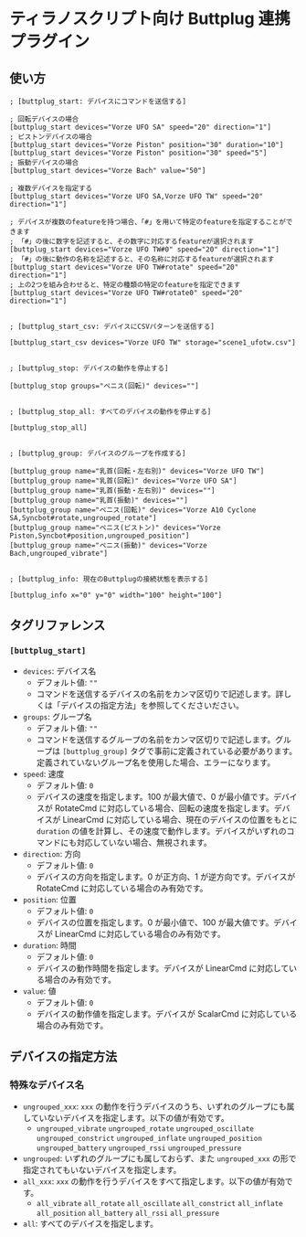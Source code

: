 # ティラノスクリプト向け Buttplug 連携プラグイン

## 使い方

```
; [buttplug_start: デバイスにコマンドを送信する]

; 回転デバイスの場合
[buttplug_start devices="Vorze UFO SA" speed="20" direction="1"]
; ピストンデバイスの場合
[buttplug_start devices="Vorze Piston" position="30" duration="10"]
[buttplug_start devices="Vorze Piston" position="30" speed="5"]
; 振動デバイスの場合
[buttplug_start devices="Vorze Bach" value="50"]

; 複数デバイスを指定する
[buttplug_start devices="Vorze UFO SA,Vorze UFO TW" speed="20" direction="1"]

; デバイスが複数のfeatureを持つ場合、「#」を用いて特定のfeatureを指定することができます
; 「#」の後に数字を記述すると、その数字に対応するfeatureが選択されます
[buttplug_start devices="Vorze UFO TW#0" speed="20" direction="1"]
; 「#」の後に動作の名称を記述すると、その名称に対応するfeatureが選択されます
[buttplug_start devices="Vorze UFO TW#rotate" speed="20" direction="1"]
; 上の2つを組み合わせると、特定の種類の特定のfeatureを指定できます
[buttplug_start devices="Vorze UFO TW#rotate0" speed="20" direction="1"]


; [buttplug_start_csv: デバイスにCSVパターンを送信する]

[buttplug_start_csv devices="Vorze UFO TW" storage="scene1_ufotw.csv"]


; [buttplug_stop: デバイスの動作を停止する]

[buttplug_stop groups="ペニス(回転)" devices=""]


; [buttplug_stop_all: すべてのデバイスの動作を停止する]

[buttplug_stop_all]


; [buttplug_group: デバイスのグループを作成する]

[buttplug_group name="乳首(回転・左右別)" devices="Vorze UFO TW"]
[buttplug_group name="乳首(回転)" devices="Vorze UFO SA"]
[buttplug_group name="乳首(振動・左右別)" devices=""]
[buttplug_group name="乳首(振動)" devices=""]
[buttplug_group name="ペニス(回転)" devices="Vorze A10 Cyclone SA,Syncbot#rotate,ungrouped_rotate"]
[buttplug_group name="ペニス(ピストン)" devices="Vorze Piston,Syncbot#position,ungrouped_position"]
[buttplug_group name="ペニス(振動)" devices="Vorze Bach,ungrouped_vibrate"]


; [buttplug_info: 現在のButtplugの接続状態を表示する]

[buttplug_info x="0" y="0" width="100" height="100"]
```

## タグリファレンス

### `[buttplug_start]`

- `devices`: デバイス名
  - デフォルト値: `""`
  - コマンドを送信するデバイスの名前をカンマ区切りで記述します。詳しくは「デバイスの指定方法」を参照してくださいださい。
- `groups`: グループ名
  - デフォルト値: `""`
  - コマンドを送信するグループの名前をカンマ区切りで記述します。グループは `[buttplug_group]` タグで事前に定義されている必要があります。定義されていないグループ名を使用した場合、エラーになります。
- `speed`: 速度
  - デフォルト値: `0`
  - デバイスの速度を指定します。100 が最大値で、0 が最小値です。デバイスが RotateCmd に対応している場合、回転の速度を指定します。デバイスが LinearCmd に対応している場合、現在のデバイスの位置をもとに `duration` の値を計算し、その速度で動作します。デバイスがいずれのコマンドにも対応していない場合、無視されます。
- `direction`: 方向
  - デフォルト値: `0`
  - デバイスの方向を指定します。0 が正方向、1 が逆方向です。デバイスが RotateCmd に対応している場合のみ有効です。
- `position`: 位置
  - デフォルト値: `0`
  - デバイスの位置を指定します。0 が最小値で、100 が最大値です。デバイスが LinearCmd に対応している場合のみ有効です。
- `duration`: 時間
  - デフォルト値: `0`
  - デバイスの動作時間を指定します。デバイスが LinearCmd に対応している場合のみ有効です。
- `value`: 値
  - デフォルト値: `0`
  - デバイスの動作値を指定します。デバイスが ScalarCmd に対応している場合のみ有効です。

## デバイスの指定方法

### 特殊なデバイス名

- `ungrouped_xxx`: `xxx` の動作を行うデバイスのうち、いずれのグループにも属していないデバイスを指定します。以下の値が有効です。
  - `ungrouped_vibrate` `ungrouped_rotate` `ungrouped_oscillate` `ungrouped_constrict` `ungrouped_inflate` `ungrouped_position` `ungrouped_battery` `ungrouped_rssi` `ungrouped_pressure`
- `ungrouped`: いずれのグループにも属しておらず、また `ungrouped_xxx` の形で指定されてもいないデバイスを指定します。
- `all_xxx`: `xxx` の動作を行うデバイスをすべて指定します。以下の値が有効です。
  - `all_vibrate` `all_rotate` `all_oscillate` `all_constrict` `all_inflate` `all_position` `all_battery` `all_rssi` `all_pressure`
- `all`: すべてのデバイスを指定します。
